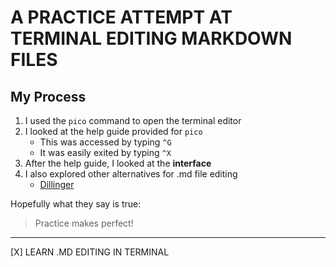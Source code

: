 # A PRACTICE ATTEMPT AT TERMINAL EDITING MARKDOWN FILES 
## My Process                                             
1. I used the `pico` command to open the terminal editor 
2. I looked at the help guide provided for `pico` 
   * This was accessed by typing `^G`
   * It was easily exited by typing `^X`
3. After the help guide, I looked at the **interface** 
4. I also explored other alternatives for .md file editing 
   * [Dillinger](https://dillinger.io)

Hopefully what they say is true: 
> Practice makes perfect!

___
[X] LEARN .MD EDITING IN TERMINAL
